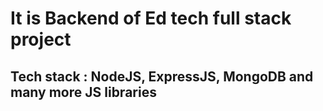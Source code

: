 <h1> It is Backend of Ed tech full stack project </h1>
<h2> Tech stack : NodeJS, ExpressJS, MongoDB and many more JS libraries </h2>
